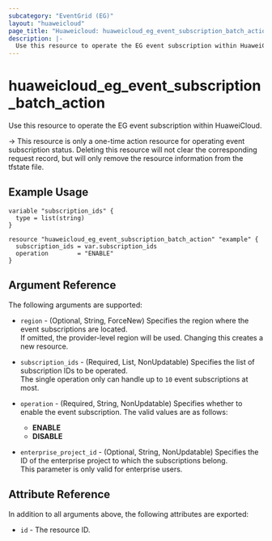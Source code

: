```yaml
---
subcategory: "EventGrid (EG)"
layout: "huaweicloud"
page_title: "Huaweicloud: huaweicloud_eg_event_subscription_batch_action"
description: |-
  Use this resource to operate the EG event subscription within HuaweiCloud.
---
```


# huaweicloud_eg_event_subscription_batch_action

Use this resource to operate the EG event subscription within HuaweiCloud.

-> This resource is only a one-time action resource for operating event subscription status. Deleting this resource will
   not clear the corresponding request record, but will only remove the resource information from the tfstate file.

## Example Usage

```hcl
variable "subscription_ids" {
  type = list(string)
}

resource "huaweicloud_eg_event_subscription_batch_action" "example" {
  subscription_ids = var.subscription_ids
  operation        = "ENABLE"
}
```

## Argument Reference

The following arguments are supported:

* `region` - (Optional, String, ForceNew) Specifies the region where the event subscriptions are located.  
  If omitted, the provider-level region will be used.
  Changing this creates a new resource.

* `subscription_ids` - (Required, List, NonUpdatable) Specifies the list of subscription IDs to be operated.  
  The single operation only can handle up to `10` event subscriptions at most.

* `operation` - (Required, String, NonUpdatable) Specifies whether to enable the event subscription.
  The valid values are as follows:
  + **ENABLE**
  + **DISABLE**

* `enterprise_project_id` - (Optional, String, NonUpdatable) Specifies the ID of the enterprise project to which the
subscriptions belong.  
  This parameter is only valid for enterprise users.

## Attribute Reference

In addition to all arguments above, the following attributes are exported:

* `id` - The resource ID.
